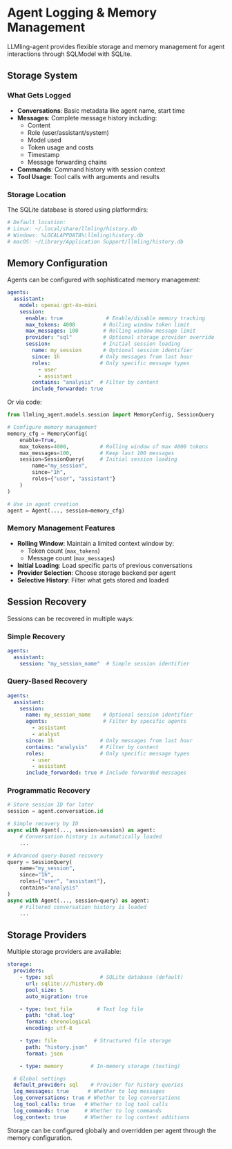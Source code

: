 # Agent Logging & Memory Management

LLMling-agent provides flexible storage and memory management for agent interactions through SQLModel with SQLite.

## Storage System

### What Gets Logged

- **Conversations**: Basic metadata like agent name, start time
- **Messages**: Complete message history including:
  - Content
  - Role (user/assistant/system)
  - Model used
  - Token usage and costs
  - Timestamp
  - Message forwarding chains
- **Commands**: Command history with session context
- **Tool Usage**: Tool calls with arguments and results

### Storage Location

The SQLite database is stored using platformdirs:
```python
# Default location:
# Linux: ~/.local/share/llmling/history.db
# Windows: %LOCALAPPDATA%\llmling\history.db
# macOS: ~/Library/Application Support/llmling/history.db
```

## Memory Configuration

Agents can be configured with sophisticated memory management:

```yaml
agents:
  assistant:
    model: openai:gpt-4o-mini
    session:
      enable: true              # Enable/disable memory tracking
      max_tokens: 4000         # Rolling window token limit
      max_messages: 100        # Rolling window message limit
      provider: "sql"          # Optional storage provider override
      session:                 # Initial session loading
        name: my_session       # Optional session identifier
        since: 1h             # Only messages from last hour
        roles:                # Only specific message types
          - user
          - assistant
        contains: "analysis"  # Filter by content
        include_forwarded: true
```

Or via code:
```python
from llmling_agent.models.session import MemoryConfig, SessionQuery

# Configure memory management
memory_cfg = MemoryConfig(
    enable=True,
    max_tokens=4000,          # Rolling window of max 4000 tokens
    max_messages=100,         # Keep last 100 messages
    session=SessionQuery(     # Initial session loading
        name="my_session",
        since="1h",
        roles={"user", "assistant"}
    )
)

# Use in agent creation
agent = Agent(..., session=memory_cfg)
```

### Memory Management Features

- **Rolling Window**: Maintain a limited context window by:
  - Token count (`max_tokens`)
  - Message count (`max_messages`)
- **Initial Loading**: Load specific parts of previous conversations
- **Provider Selection**: Choose storage backend per agent
- **Selective History**: Filter what gets stored and loaded

## Session Recovery

Sessions can be recovered in multiple ways:

### Simple Recovery
```yaml
agents:
  assistant:
    session: "my_session_name"  # Simple session identifier
```

### Query-Based Recovery
```yaml
agents:
  assistant:
    session:
      name: my_session_name    # Optional session identifier
      agents:                  # Filter by specific agents
        - assistant
        - analyst
      since: 1h               # Only messages from last hour
      contains: "analysis"    # Filter by content
      roles:                  # Only specific message types
        - user
        - assistant
      include_forwarded: true # Include forwarded messages
```

### Programmatic Recovery
```python
# Store session ID for later
session = agent.conversation.id

# Simple recovery by ID
async with Agent(..., session=session) as agent:
    # Conversation history is automatically loaded
    ...

# Advanced query-based recovery
query = SessionQuery(
    name="my_session",
    since="1h",
    roles={"user", "assistant"},
    contains="analysis"
)
async with Agent(..., session=query) as agent:
    # Filtered conversation history is loaded
    ...
```

## Storage Providers

Multiple storage providers are available:

```yaml
storage:
  providers:
    - type: sql               # SQLite database (default)
      url: sqlite:///history.db
      pool_size: 5
      auto_migration: true

    - type: text_file        # Text log file
      path: "chat.log"
      format: chronological
      encoding: utf-8

    - type: file            # Structured file storage
      path: "history.json"
      format: json

    - type: memory         # In-memory storage (testing)

  # Global settings
  default_provider: sql    # Provider for history queries
  log_messages: true      # Whether to log messages
  log_conversations: true # Whether to log conversations
  log_tool_calls: true   # Whether to log tool calls
  log_commands: true     # Whether to log commands
  log_context: true      # Whether to log context additions
```

Storage can be configured globally and overridden per agent through the memory configuration.
